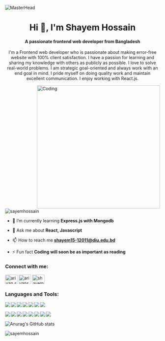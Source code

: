 ![MasterHead](https://i0.wp.com/wanderin.dev/wp-content/uploads/2019/12/crop-0-0-1170-390-0-about-cover.png?fit=1170%2C390&ssl=1)
<h1 align="center">Hi 👋, I'm Shayem Hossain</h1>
<h4 align="center">A passionate frontend web developer from Bangladesh</h4>
<p align="center"> I'm a Frontend web developer who is passionate about making error-free website with 100% client satisfaction. I have a passion for learning and sharing my knowledge with others as publicly as possible. I love to solve real-world problems. I am strategic goal-oriented and always work with an end goal in mind. I pride myself on doing quality work and maintain excellent communication. I enjoy working with React.js.</p>
<img align="right" alt="Coding" width="400" src="https://cdn.dribbble.com/users/1162077/screenshots/3848914/programmer.gif">

<p align="left"> <img src="https://komarev.com/ghpvc/?username=sayemhossain&label=Profile%20views&color=0e75b6&style=flat" alt="sayemhossain" /> </p>

- 🌱 I’m currently learning **Express.js with Mongodb**

- 💬 Ask me about **React, Javascript**

- 📫 How to reach me **shayem15-12011@diu.edu.bd**

- ⚡ Fun fact **Coding will soon be as important as reading**

<h3 align="left">Connect with me:</h3>
<p align="left">
<a href="https://fb.com/ariyan.sayem.1251" target="blank"><img align="center" src="https://raw.githubusercontent.com/rahuldkjain/github-profile-readme-generator/master/src/images/icons/Social/facebook.svg" alt="ariyan.sayem.1251" height="30" width="40" /></a>
<a href="https://instagram.com/ariyansayem" target="blank"><img align="center" src="https://raw.githubusercontent.com/rahuldkjain/github-profile-readme-generator/master/src/images/icons/Social/instagram.svg" alt="ariyansayem" height="30" width="40" /></a>
<a href="https://linkedin.com/in/shayem-hossain" target="blank"><img align="center" src="https://raw.githubusercontent.com/rahuldkjain/github-profile-readme-generator/master/src/images/icons/Social/linked-in-alt.svg" alt="shayem-hossain" height="30" width="40" /></a>
</p>

<h3 align="left">Languages and Tools:</h3>
<div>
<img align="left" src="https://img.shields.io/badge/html5-%23E34F26.svg?style=for-the-badge&logo=html5&logoColor=white" />
<img align="left" src="https://img.shields.io/badge/css3-%231572B6.svg?style=for-the-badge&logo=css3&logoColor=white" />
<img align="left" src="https://img.shields.io/badge/bootstrap-%23563D7C.svg?style=for-the-badge&logo=bootstrap&logoColor=white" />
<img align="left" src="https://img.shields.io/badge/tailwindcss-%2338B2AC.svg?style=for-the-badge&logo=tailwind-css&logoColor=white" />
<img align="left" src="https://img.shields.io/badge/javascript-%23323330.svg?style=for-the-badge&logo=javascript&logoColor=%23F7DF1E" />
<img align="left" src="https://img.shields.io/badge/react-%2320232a.svg?style=for-the-badge&logo=react&logoColor=%2361DAFB" />
<img align="left" src="https://img.shields.io/badge/node.js-6DA55F?style=for-the-badge&logo=node.js&logoColor=white" />
 
&nbsp;

&nbsp;
<img align="left" src="https://img.shields.io/badge/express.js-%23404d59.svg?style=for-the-badge&logo=express&logoColor=%2361DAFB" />
<img align="left" src="https://img.shields.io/badge/MongoDB-%234ea94b.svg?style=for-the-badge&logo=mongodb&logoColor=white" />
<img align="left" src="https://img.shields.io/badge/mysql-%2300f.svg?style=for-the-badge&logo=mysql&logoColor=white" />
<img align="left" src="https://img.shields.io/badge/firebase-%23039BE5.svg?style=for-the-badge&logo=firebase" />
<img align="left" src="https://img.shields.io/badge/heroku-%23430098.svg?style=for-the-badge&logo=heroku&logoColor=white" />
<img align="left" src="https://img.shields.io/badge/netlify-%23000000.svg?style=for-the-badge&logo=netlify&logoColor=#00C7B7" />
<img align="left" src="https://img.shields.io/badge/figma-%23F24E1E.svg?style=for-the-badge&logo=figma&logoColor=white" />
<img align="left" src="https://img.shields.io/badge/git-%23F05033.svg?style=for-the-badge&logo=git&logoColor=white" />

 
![Anurag's GitHub stats](https://github-readme-stats.vercel.app/api?username=sayemhossain&show_icons=true&theme=radical)

<img align="center" src="https://github-readme-streak-stats.herokuapp.com/?user=sayemhossain&" alt="sayemhossain" />
